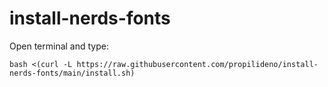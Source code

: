 # install-nerds-fonts

Open terminal and type:
```
bash <(curl -L https://raw.githubusercontent.com/propilideno/install-nerds-fonts/main/install.sh)
```
